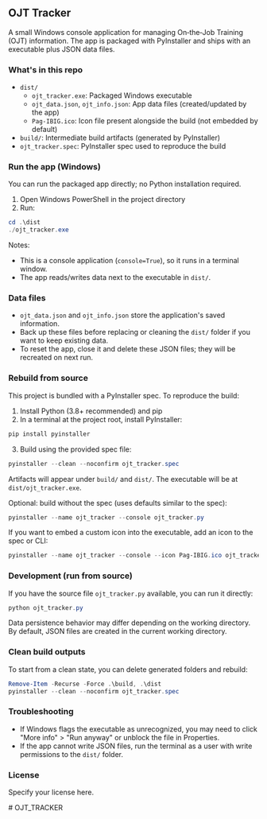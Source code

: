 ## OJT Tracker

A small Windows console application for managing On‑the‑Job Training (OJT) information. The app is packaged with PyInstaller and ships with an executable plus JSON data files.

### What's in this repo

- `dist/`
  - `ojt_tracker.exe`: Packaged Windows executable
  - `ojt_data.json`, `ojt_info.json`: App data files (created/updated by the app)
  - `Pag-IBIG.ico`: Icon file present alongside the build (not embedded by default)
- `build/`: Intermediate build artifacts (generated by PyInstaller)
- `ojt_tracker.spec`: PyInstaller spec used to reproduce the build

### Run the app (Windows)

You can run the packaged app directly; no Python installation required.

1. Open Windows PowerShell in the project directory
2. Run:

```powershell
cd .\dist
./ojt_tracker.exe
```

Notes:
- This is a console application (`console=True`), so it runs in a terminal window.
- The app reads/writes data next to the executable in `dist/`.

### Data files

- `ojt_data.json` and `ojt_info.json` store the application's saved information.
- Back up these files before replacing or cleaning the `dist/` folder if you want to keep existing data.
- To reset the app, close it and delete these JSON files; they will be recreated on next run.

### Rebuild from source

This project is bundled with a PyInstaller spec. To reproduce the build:

1. Install Python (3.8+ recommended) and pip
2. In a terminal at the project root, install PyInstaller:

```powershell
pip install pyinstaller
```

3. Build using the provided spec file:

```powershell
pyinstaller --clean --noconfirm ojt_tracker.spec
```

Artifacts will appear under `build/` and `dist/`. The executable will be at `dist/ojt_tracker.exe`.

Optional: build without the spec (uses defaults similar to the spec):

```powershell
pyinstaller --name ojt_tracker --console ojt_tracker.py
```

If you want to embed a custom icon into the executable, add an icon to the spec or CLI:

```powershell
pyinstaller --name ojt_tracker --console --icon Pag-IBIG.ico ojt_tracker.py
```

### Development (run from source)

If you have the source file `ojt_tracker.py` available, you can run it directly:

```powershell
python ojt_tracker.py
```

Data persistence behavior may differ depending on the working directory. By default, JSON files are created in the current working directory.

### Clean build outputs

To start from a clean state, you can delete generated folders and rebuild:

```powershell
Remove-Item -Recurse -Force .\build, .\dist
pyinstaller --clean --noconfirm ojt_tracker.spec
```

### Troubleshooting

- If Windows flags the executable as unrecognized, you may need to click "More info" > "Run anyway" or unblock the file in Properties.
- If the app cannot write JSON files, run the terminal as a user with write permissions to the `dist/` folder.

### License

Specify your license here.


#   O J T _ T R A C K E R  
 